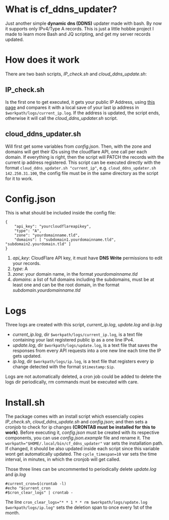 # What is cf_ddns_updater?
Just another simple **dynamic dns (DDNS)** updater made with bash.
By now it supports only IPv4/Type A records.
This is just a little hobbie project I made to learn more Bash and JQ scripting, and get my server records updated.

# How does it work
There are two bash scripts, *IP_check.sh* and *cloud_ddns_update.sh*:  
## IP_check.sh
Is the first one to get executed, it gets your public IP Address, using [this page](https://cloudflare.com/cdn-cgi/trace) and compares it with a local save of your last ip address in `$workpath/logs/current_ip.log`. If the address is updated, the script ends, otherwise it will call the *cloud_ddns_updater.sh* script.
## cloud_ddns_updater.sh
Will first get some variables from *config.json*. Then, with the zone and domains will get their IDs using the cloudflare API, one call per each domain. If everything is right, then the script will PATCH the records with the current ip address registered.
This script can be executed directly with the format `cloud_ddns_updater.sh "current_ip"`, e.g. `cloud_ddns_updater.sh 142.250.31.100`, the config file must be in the same directory as the script for it to work.

# Config.json
This is what should be included inside the config file: 
```
{
    "api_key": "yourcloudflareapikey", 
	"type": "A",
	"zone": "yourdomainname.tld",
	"domains": [ "subdomain1.yourdomainname.tld", "subdomain2.yourdomain.tld" ]
}
```

1. *api_key*: CloudFlare API key, it must have **DNS Write** permissions to edit your records.
2. *type*: A
3. *zone*: your domain name, in the format *yourdomainname.tld*
4. *domains*: a list of full domains including the subdomains, must be at least one and can be the root domain, in the format *subdomain.yourdomainname.tld*

# Logs
Three logs are created with this script, *current_ip.log*, *update.log* and *ip.log*
- *current_ip.log*, dir `$workpath/logs/current_ip.log`, is a text file containing your last registered public ip as a one line IPv4.
- *update.log*, dir `$workpath/logs/update.log`, is a text file that saves the responses from every API requests into a one new line each time the IP gets updated.
- *ip.log*, dir `$workpath/logs/ip.log`, is a text file that registers every ip change detected with the format `$timestamp:$ip`.

Logs are not automatically deleted, a cron job could be added to delete the logs dir periodically, rm commands must be executed with care.

# Install.sh
The package comes with an install script which essencially copies *IP_check.sh*, *cloud_ddns_update.sh* and *config.json*; and then sets a cronjob to check for ip changes **(CRONTAB must be installed for this to work)**. 
Before executing it, *config.json* must be created with its respective components, you can use *config.json.example* file and rename it.
The `workpath="$HOME/.local/bin/cf_ddns_updater"` var sets the installation path. If changed, it should be also updated inside each script since this variable wont get automatically updated.
The `cycle_timespan=10` var sets the time interval, in minutes, in which the cronjob will get called.

Those three lines can be uncommented to periodically delete *update.log* and *ip.log* 
```
#current_cron=$(crontab -l)
#echo "$current_cron
#$cron_clear_logs" | crontab -
```
The line `cron_clear_logs="* * 1 * * rm $workpath/logs/update.log $workpath/logs/ip.log"` sets the deletion span to once every 1st of the month.